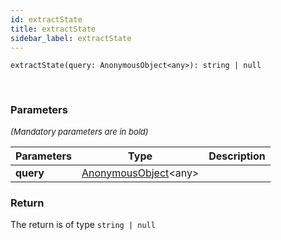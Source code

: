```yaml
---
id: extractState
title: extractState
sidebar_label: extractState
---
```


```tsx
extractState(query: AnonymousObject<any>): string | null
```
<br/>



### Parameters

<font size="2"><i>(Mandatory parameters are in bold)</i></font>

| Parameters | Type | Description |
| --------- | ---- | ----------- |
| **query** | [AnonymousObject](/framework-api/interfaces/AnonymousObject.md)<any\> |  |


### Return



The return is of type <code>string | null</code>